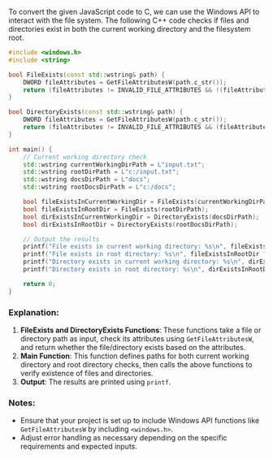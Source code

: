  To convert the given JavaScript code to C, we can use the Windows API to interact with the file system. The following C++ code checks if files and directories exist in both the current working directory and the filesystem root.

```cpp
#include <windows.h>
#include <string>

bool FileExists(const std::wstring& path) {
    DWORD fileAttributes = GetFileAttributesW(path.c_str());
    return (fileAttributes != INVALID_FILE_ATTRIBUTES && !(fileAttributes & FILE_ATTRIBUTE_DIRECTORY));
}

bool DirectoryExists(const std::wstring& path) {
    DWORD fileAttributes = GetFileAttributesW(path.c_str());
    return (fileAttributes != INVALID_FILE_ATTRIBUTES && (fileAttributes & FILE_ATTRIBUTE_DIRECTORY));
}

int main() {
    // Current working directory check
    std::wstring currentWorkingDirPath = L"input.txt";
    std::wstring rootDirPath = L"c:/input.txt";
    std::wstring docsDirPath = L"docs";
    std::wstring rootDocsDirPath = L"c:/docs";

    bool fileExistsInCurrentWorkingDir = FileExists(currentWorkingDirPath);
    bool fileExistsInRootDir = FileExists(rootDirPath);
    bool dirExistsInCurrentWorkingDir = DirectoryExists(docsDirPath);
    bool dirExistsInRootDir = DirectoryExists(rootDocsDirPath);

    // Output the results
    printf("File exists in current working directory: %s\n", fileExistsInCurrentWorkingDir ? "true" : "false");
    printf("File exists in root directory: %s\n", fileExistsInRootDir ? "true" : "false");
    printf("Directory exists in current working directory: %s\n", dirExistsInCurrentWorkingDir ? "true" : "false");
    printf("Directory exists in root directory: %s\n", dirExistsInRootDir ? "true" : "false");

    return 0;
}
```

### Explanation:
1. **FileExists and DirectoryExists Functions**: These functions take a file or directory path as input, check its attributes using `GetFileAttributesW`, and return whether the file/directory exists based on the attributes.
2. **Main Function**: This function defines paths for both current working directory and root directory checks, then calls the above functions to verify existence of files and directories.
3. **Output**: The results are printed using `printf`.

### Notes:
- Ensure that your project is set up to include Windows API functions like `GetFileAttributesW` by including `<windows.h>`.
- Adjust error handling as necessary depending on the specific requirements and expected inputs.
